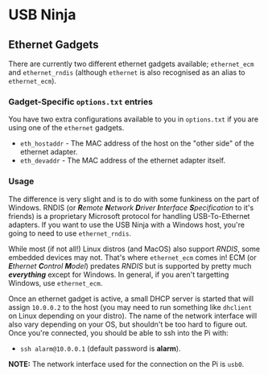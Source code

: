 # USB Ninja
## Ethernet Gadgets

There are currently two different ethernet gadgets available; `ethernet_ecm` and `ethernet_rndis` (although `ethernet` is also recognised as an alias to `ethernet_ecm`).

### Gadget-Specific `options.txt` entries
You have two extra configurations available to you in `options.txt` if you are using one of the `ethernet` gadgets.
* `eth_hostaddr` - The MAC address of the host on the "other side" of the ethernet adapter.
* `eth_devaddr` - The MAC address of the ethernet adapter itself.

### Usage

The difference is very slight and is to do with some funkiness on the part of Windows. RNDIS (or _**R**emote **N**etwork **D**river **I**nterface **S**pecification_ to it's friends) is a proprietary Microsoft protocol for handling USB-To-Ethernet adapters. If you want to use the USB Ninja with a Windows host, you're going to need to use `ethernet_rndis`.

While most (if not all!) Linux distros (and MacOS) also support _RNDIS_, some embedded devices may not. That's where `ethernet_ecm` comes in! ECM (or _**E**thernet **C**ontrol **M**odel_) predates _RNDIS_ but is supported by pretty much _**everything**_ except for Windows. In general, if you aren't targetting Windows, use `ethernet_ecm`.

Once an ethernet gadget is active, a small DHCP server is started that will assign `10.0.0.2` to the host (you may need to run something like `dhclient` on Linux depending on your distro). The name of the network interface will also vary depending on your OS, but shouldn't be too hard to figure out. Once you're connected, you should be able to ssh into the Pi with:
* `ssh alarm@10.0.0.1` (default password is **alarm**).

**NOTE:** The network interface used for the connection on the Pi is `usb0`.
